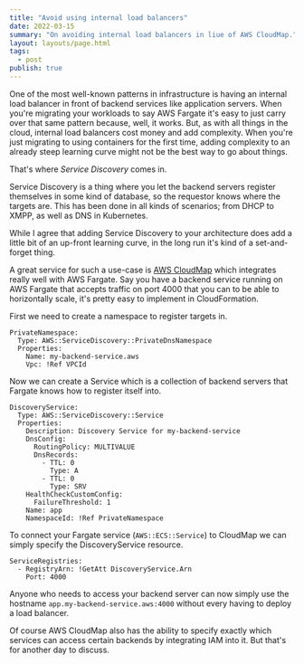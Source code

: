 ```yaml
---
title: "Avoid using internal load balancers"
date: 2022-03-15 
summary: "On avoiding internal load balancers in liue of AWS CloudMap."
layout: layouts/page.html
tags:
  - post
publish: true
---
```


One of the most well-known patterns in infrastructure is having an internal load balancer in front of backend services like application servers. When you're migrating your workloads to say AWS Fargate it's easy to just carry over that same pattern because, well, it works. But, as with all things in the cloud, internal load balancers cost money and add complexity. When you're just migrating to using containers for the first time, adding complexity to an already steep learning curve might not be the best way to go about things.

That's where _Service Discovery_ comes in.

Service Discovery is a thing where you let the backend servers register themselves in some kind of database, so the requestor knows where the targets are. This has been done in all kinds of scenarios; from DHCP to XMPP, as well as DNS in Kubernetes. 

While I agree that adding Service Discovery to your architecture does add a little bit of an up-front learning curve, in the long run it's kind of a set-and-forget thing.

A great service for such a use-case is [AWS CloudMap](https://aws.amazon.com/cloud-map/) which integrates really well with AWS Fargate. Say you have a backend service running on AWS Fargate that accepts traffic on port 4000 that you can to be able to horizontally scale, it's pretty easy to implement in CloudFormation.

First we need to create a namespace to register targets in.

```
PrivateNamespace:
  Type: AWS::ServiceDiscovery::PrivateDnsNamespace
  Properties:
    Name: my-backend-service.aws
    Vpc: !Ref VPCId
```

Now we can create a Service which is a collection of backend servers that Fargate knows how to register itself into.

```
DiscoveryService:
  Type: AWS::ServiceDiscovery::Service
  Properties: 
    Description: Discovery Service for my-backend-service
    DnsConfig:
      RoutingPolicy: MULTIVALUE
      DnsRecords:
        - TTL: 0
          Type: A
        - TTL: 0
          Type: SRV
    HealthCheckCustomConfig: 
      FailureThreshold: 1
    Name: app
    NamespaceId: !Ref PrivateNamespace
```

To connect your Fargate service (`AWS::ECS::Service`) to CloudMap we can simply specify the DiscoveryService resource.

```
ServiceRegistries:
  - RegistryArn: !GetAtt DiscoveryService.Arn
    Port: 4000
```

Anyone who needs to access your backend server can now simply use the hostname `app.my-backend-service.aws:4000` without every having to deploy a load balancer.

Of course AWS CloudMap also has the ability to specify exactly which services can access certain backends by integrating IAM into it. But that's for another day to discuss.